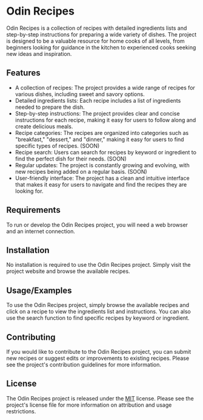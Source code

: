 
# Odin Recipes

Odin Recipes is a collection of recipes with detailed ingredients lists and step-by-step instructions for preparing a wide variety of dishes. The project is designed to be a valuable resource for home cooks of all levels, from beginners looking for guidance in the kitchen to experienced cooks seeking new ideas and inspiration.


## Features

- A collection of recipes: The project provides a wide range of recipes for various dishes, including sweet and savory options.
- Detailed ingredients lists: Each recipe includes a list of ingredients needed to prepare the dish.
- Step-by-step instructions: The project provides clear and concise instructions for each recipe, making it easy for users to follow along and create delicious meals.
- Recipe categories: The recipes are organized into categories such as "breakfast," "dessert," and "dinner," making it easy for users to find specific types of recipes. (SOON)
- Recipe search: Users can search for recipes by keyword or ingredient to find the perfect dish for their needs. (SOON)
- Regular updates: The project is constantly growing and evolving, with new recipes being added on a regular basis. (SOON)
- User-friendly interface: The project has a clean and intuitive interface that makes it easy for users to navigate and find the recipes they are looking for.

## Requirements

To run or develop the Odin Recipes project, you will need a web browser and an internet connection.
## Installation

 No installation is required to use the Odin Recipes project. Simply visit the project website and browse the available recipes.
    
## Usage/Examples

To use the Odin Recipes project, simply browse the available recipes and click on a recipe to view the ingredients list and instructions. You can also use the search function to find specific recipes by keyword or ingredient.


## Contributing

If you would like to contribute to the Odin Recipes project, you can submit new recipes or suggest edits or improvements to existing recipes. Please see the project's contribution guidelines for more information.


## License
The Odin Recipes project is released under the [MIT](https://choosealicense.com/licenses/mit/) license. Please see the project's license file for more information on attribution and usage restrictions.


